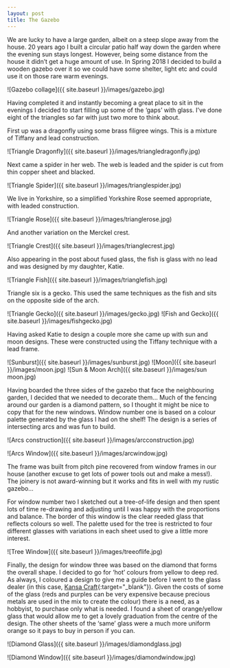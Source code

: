 ```yaml
---
layout: post
title: The Gazebo
---
```


We are lucky to have a large garden, albeit on a steep slope away from the house.  20 years ago I built a circular patio half way down the garden where the evening sun stays longest. However, being some distance from the house it didn’t get a huge amount of use. In Spring 2018 I decided to build a wooden gazebo over it so we could have some shelter, light etc and could use it on those rare warm evenings.

![Gazebo collage]({{ site.baseurl }}/images/gazebo.jpg)

Having completed it and instantly becoming a great place to sit in the evenings I decided to start filling up some of the ‘gaps’ with glass. I’ve done eight of the triangles so far with just two more to think about.

First up was a dragonfly using some brass filigree wings. This is a mixture of Tiffany and lead construction.

![Triangle Dragonfly]({{ site.baseurl }}/images/triangledragonfly.jpg)

Next came a spider in her web. The web is leaded and the spider is cut from thin copper sheet and blacked.

![Triangle Spider]({{ site.baseurl }}/images/trianglespider.jpg)

We live in Yorkshire, so a simplified Yorkshire Rose seemed appropriate, with leaded construction.

![Triangle Rose]({{ site.baseurl }}/images/trianglerose.jpg)

And another variation on the Merckel crest.

![Triangle Crest]({{ site.baseurl }}/images/trianglecrest.jpg)


Also appearing in the post about fused glass, the fish is glass with no lead and was designed by my daughter, Katie.

![Triangle Fish]({{ site.baseurl }}/images/trianglefish.jpg)

Triangle six is a gecko. This used the same techniques as the fish and sits on the opposite side of the arch.

![Triangle Gecko]({{ site.baseurl }}/images/gecko.jpg)
![Fish and Gecko]({{ site.baseurl }}/images/fishgecko.jpg)

Having asked Katie to design a couple more she came up with sun and moon designs. These were constructed using the Tiffany technique with a lead frame.

![Sunburst]({{ site.baseurl }}/images/sunburst.jpg)
![Moon]({{ site.baseurl }}/images/moon.jpg)
![Sun & Moon Arch]({{ site.baseurl }}/images/sun moon.jpg)

Having boarded the three sides of the gazebo that face the neighbouring garden, I decided that we needed to decorate them… Much of the fencing around our garden is a diamond pattern, so I thought it might be nice to copy that for the new windows. 
Window number one is based on a colour palette generated by the glass I had on the shelf! The design is a series of intersecting arcs and was fun to build.

![Arcs construction]({{ site.baseurl }}/images/arcconstruction.jpg)

![Arcs Window]({{ site.baseurl }}/images/arcwindow.jpg)

The frame was built from pitch pine recovered from window frames in our house (another excuse to get lots of power tools out and make a mess!). The joinery is not award-winning but it works and fits in well with my rustic gazebo…

For window number two I sketched out a tree-of-life design and then spent lots of time re-drawing and adjusting until I was happy with the proportions and balance. The border of this window is the clear reeded glass that reflects colours so well. The palette used for the tree is restricted to four different glasses with variations in each sheet used to give a little more interest.

![Tree Window]({{ site.baseurl }}/images/treeoflife.jpg)

Finally, the design for window three was based on the diamond that forms the overall shape. I decided to go for ‘hot’ colours from yellow to deep red. As always, I coloured a design to give me a guide before I went to the glass dealer (in this case, [Kansa Craft]( https://www.kansacraft.co.uk/stainedglass18/upload/){:target="_blank"}). Given the costs of some of the glass (reds and purples can be very expensive because precious metals are used in the mix to create the colour) there is a need, as a hobbyist, to purchase only what is needed. I found a sheet of orange/yellow glass that would allow me to get a lovely graduation from the centre of the design. The other sheets of the ‘same’ glass were a much more uniform orange so it pays to buy in person if you can.

![Diamond Glass]({{ site.baseurl }}/images/diamondglass.jpg)

![Diamond Window]({{ site.baseurl }}/images/diamondwindow.jpg)
